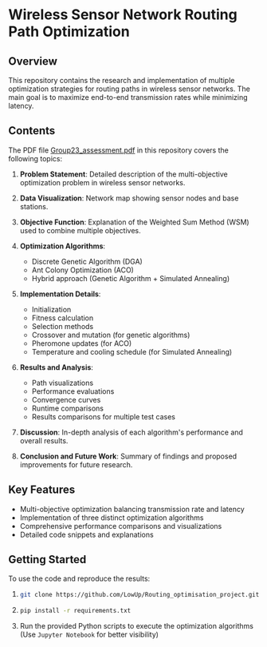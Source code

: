 # Wireless Sensor Network Routing Path Optimization

## Overview

This repository contains the research and implementation of multiple optimization strategies for routing paths in wireless sensor networks. The main goal is to maximize end-to-end transmission rates while minimizing latency.

## Contents

The PDF file [Group23_assessment.pdf](./Group23_assessment.pdf) in this repository covers the following topics:

1. **Problem Statement**: Detailed description of the multi-objective optimization problem in wireless sensor networks.

2. **Data Visualization**: Network map showing sensor nodes and base stations.

3. **Objective Function**: Explanation of the Weighted Sum Method (WSM) used to combine multiple objectives.

4. **Optimization Algorithms**:
   - Discrete Genetic Algorithm (DGA)
   - Ant Colony Optimization (ACO)
   - Hybrid approach (Genetic Algorithm + Simulated Annealing)

5. **Implementation Details**:
   - Initialization
   - Fitness calculation
   - Selection methods
   - Crossover and mutation (for genetic algorithms)
   - Pheromone updates (for ACO)
   - Temperature and cooling schedule (for Simulated Annealing)

6. **Results and Analysis**:
   - Path visualizations
   - Performance evaluations
   - Convergence curves
   - Runtime comparisons
   - Results comparisons for multiple test cases

7. **Discussion**: In-depth analysis of each algorithm's performance and overall results.

8. **Conclusion and Future Work**: Summary of findings and proposed improvements for future research.

## Key Features

- Multi-objective optimization balancing transmission rate and latency
- Implementation of three distinct optimization algorithms
- Comprehensive performance comparisons and visualizations
- Detailed code snippets and explanations

## Getting Started

To use the code and reproduce the results:
1. ```bash
   git clone https://github.com/LowUp/Routing_optimisation_project.git
   ```
2. ```bash
   pip install -r requirements.txt
   ```
3. Run the provided Python scripts to execute the optimization algorithms (Use ``Jupyter Notebook`` for better visibility)
